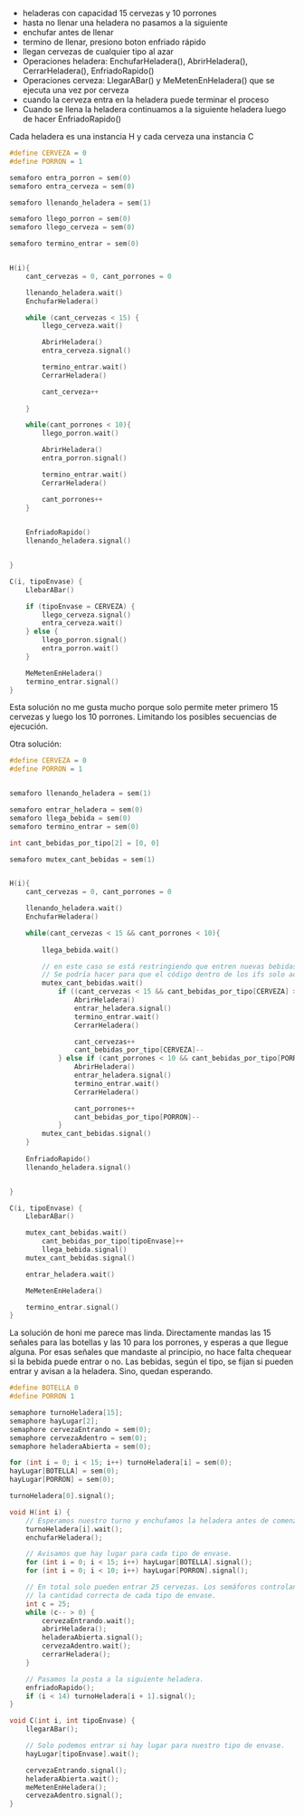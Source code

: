 - heladeras con capacidad 15 cervezas y 10 porrones
- hasta no llenar una heladera no pasamos a la siguiente
- enchufar antes de llenar
- termino de llenar, presiono boton enfriado rápido
- llegan cervezas de cualquier tipo al azar
- Operaciones heladera: EnchufarHeladera(), AbrirHeladera(), CerrarHeladera(), EnfriadoRapido()
- Operaciones cerveza: LlegarABar() y MeMetenEnHeladera() que se ejecuta una vez por cerveza
- cuando la cerveza entra en la heladera puede terminar el proceso
- Cuando se llena la heladera continuamos a la siguiente heladera luego de hacer EnfriadoRapido()

Cada heladera es una instancia H y cada cerveza una instancia C

```c
#define CERVEZA = 0
#define PORRON = 1

semaforo entra_porron = sem(0)
semaforo entra_cerveza = sem(0)

semaforo llenando_heladera = sem(1)

semaforo llego_porron = sem(0)
semaforo llego_cerveza = sem(0)

semaforo termino_entrar = sem(0)


H(i){
    cant_cervezas = 0, cant_porrones = 0

    llenando_heladera.wait()
    EnchufarHeladera()

    while (cant_cervezas < 15) {
        llego_cerveza.wait()

        AbrirHeladera()
        entra_cerveza.signal()

        termino_entrar.wait()
        CerrarHeladera()

        cant_cerveza++
        
    }

    while(cant_porrones < 10){
        llego_porron.wait()

        AbrirHeladera()
        entra_porron.signal()

        termino_entrar.wait()
        CerrarHeladera()

        cant_porrones++
    }    

    
    EnfriadoRapido()
    llenando_heladera.signal()


}

C(i, tipoEnvase) {
    LlebarABar()

    if (tipoEnvase = CERVEZA) {
        llego_cerveza.signal()
        entra_cerveza.wait()
    } else {
        llego_porron.signal()
        entra_porron.wait()
    }

    MeMetenEnHeladera()
    termino_entrar.signal()
}
```

Esta solución no me gusta mucho porque solo permite meter primero 15 cervezas y luego los 10 porrones. Limitando los posibles secuencias de ejecución.

Otra solución:
```c
#define CERVEZA = 0
#define PORRON = 1


semaforo llenando_heladera = sem(1)

semaforo entrar_heladera = sem(0)
semaforo llega_bebida = sem(0)
semaforo termino_entrar = sem(0)

int cant_bebidas_por_tipo[2] = [0, 0]

semaforo mutex_cant_bebidas = sem(1)


H(i){
    cant_cervezas = 0, cant_porrones = 0

    llenando_heladera.wait()
    EnchufarHeladera()

    while(cant_cervezas < 15 && cant_porrones < 10){
            
        llega_bebida.wait()

        // en este caso se está restringiendo que entren nuevas bebidas mientras una esté ingresando a la heladera.
        // Se podría hacer para que el código dentro de los ifs solo actualizen las cantidades y tener unos booleanos que se seteen dentro del mutex y sirvan para saber si se tiene que procesar la entrada de una bebida fuera del mutex
        mutex_cant_bebidas.wait()
            if ((cant_cervezas < 15 && cant_bebidas_por_tipo[CERVEZA] > 0)) {
                AbrirHeladera()
                entrar_heladera.signal()
                termino_entrar.wait()
                CerrarHeladera()

                cant_cervezas++
                cant_bebidas_por_tipo[CERVEZA]--
            } else if (cant_porrones < 10 && cant_bebidas_por_tipo[PORRON] > 0) {
                AbrirHeladera()
                entrar_heladera.signal()
                termino_entrar.wait()
                CerrarHeladera()

                cant_porrones++
                cant_bebidas_por_tipo[PORRON]--
            }
        mutex_cant_bebidas.signal()
    }
    
    EnfriadoRapido()
    llenando_heladera.signal()


}

C(i, tipoEnvase) {
    LlebarABar()

    mutex_cant_bebidas.wait()
        cant_bebidas_por_tipo[tipoEnvase]++
        llega_bebida.signal()
    mutex_cant_bebidas.signal()

    entrar_heladera.wait()

    MeMetenEnHeladera()

    termino_entrar.signal()
}
```

La solución de honi me parece mas linda. Directamente mandas las 15 señales para las botellas y las 10 para los porrones, y esperas a que llegue alguna. Por esas señales que mandaste al principio, no hace falta chequear si la bebida puede entrar o no.
Las bebidas, según el tipo, se fijan si pueden entrar y avisan a la heladera. Sino, quedan esperando.

```c
#define BOTELLA 0
#define PORRON 1

semaphore turnoHeladera[15];
semaphore hayLugar[2];
semaphore cervezaEntrando = sem(0);
semaphore cervezaAdentro = sem(0);
semaphore heladeraAbierta = sem(0);

for (int i = 0; i < 15; i++) turnoHeladera[i] = sem(0);
hayLugar[BOTELLA] = sem(0);
hayLugar[PORRON] = sem(0);

turnoHeladera[0].signal();

void H(int i) {
    // Esperamos nuestro turno y enchufamos la heladera antes de comenzar a llenarla.
    turnoHeladera[i].wait();
    enchufarHeladera();

    // Avisamos que hay lugar para cada tipo de envase.
    for (int i = 0; i < 15; i++) hayLugar[BOTELLA].signal();
    for (int i = 0; i < 10; i++) hayLugar[PORRON].signal();

    // En total solo pueden entrar 25 cervezas. Los semáforos controlan que solo entre
    // la cantidad correcta de cada tipo de envase.
    int c = 25;
    while (c-- > 0) {
        cervezaEntrando.wait();
        abrirHeladera();
        heladeraAbierta.signal();
        cervezaAdentro.wait();
        cerrarHeladera();
    }

    // Pasamos la posta a la siguiente heladera.
    enfriadoRapido();
    if (i < 14) turnoHeladera[i + 1].signal();
}

void C(int i, int tipoEnvase) {
    llegarABar();

    // Solo podemos entrar si hay lugar para nuestro tipo de envase.
    hayLugar[tipoEnvase].wait();

    cervezaEntrando.signal();
    heladeraAbierta.wait();
    meMetenEnHeladera();
    cervezaAdentro.signal();
}
```